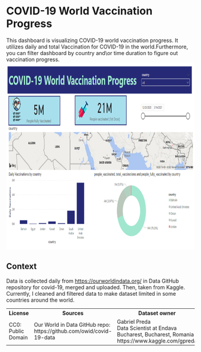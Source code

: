 # COVID-19 World Vaccination Progress

This dashboard is visualizing COVID-19 world vaccination progress. It utilizes daily and total Vaccination for COVID-19 in the world.Furthermore, you can filter dashboard by country and\or time duration to figure out vaccination progress.
   <img src="https://raw.githubusercontent.com/Nora-almansour/Data-Visulaization-BI/main/COVID-19%20World%20Vaccination%20Progress.png" width="800" height="500"> 

## Context
Data is collected daily from https://ourworldindata.org/ in Data GitHub repository for covid-19, merged and uploaded. Then, taken from Kaggle. Currently, I cleaned and filtered data to make dataset limited in some countries around the world.

<table style="width:100%">
  <tr>
    <th>License</th>
    <th>Sources</th>
    <th>Dataset owner</th>
  </tr>
  <tr>
    <td>CC0: Public Domain</td>
    <td>Our World in Data GitHub repo: https://github.com/owid/covid-19-data</td>
    <td>
       Gabriel Preda <br>
      Data Scientist at Endava Bucharest, Bucharest, Romania <br>
      https://www.kaggle.com/gpreda
      </td>
  </tr>
</table>
